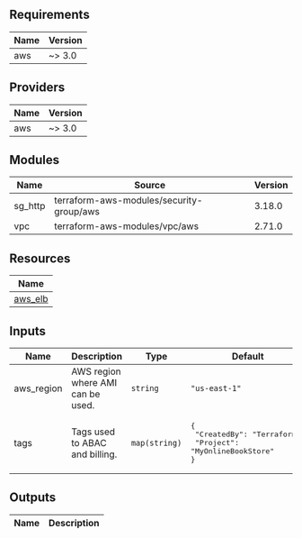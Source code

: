 ## Requirements

| Name | Version |
|------|---------|
| aws | ~> 3.0 |

## Providers

| Name | Version |
|------|---------|
| aws | ~> 3.0 |

## Modules

| Name | Source | Version |
|------|--------|---------|
| sg_http | terraform-aws-modules/security-group/aws | 3.18.0 |
| vpc | terraform-aws-modules/vpc/aws | 2.71.0 |

## Resources

| Name |
|------|
| [aws_elb](https://registry.terraform.io/providers/hashicorp/aws/latest/docs/resources/elb) |

## Inputs

| Name | Description | Type | Default | Required |
|------|-------------|------|---------|:--------:|
| aws\_region | AWS region where AMI can be used. | `string` | `"us-east-1"` | no |
| tags | Tags used to ABAC and billing. | `map(string)` | <pre>{<br>  "CreatedBy": "Terraform",<br>  "Project": "MyOnlineBookStore"<br>}</pre> | no |

## Outputs

| Name | Description |
|------|-------------|
